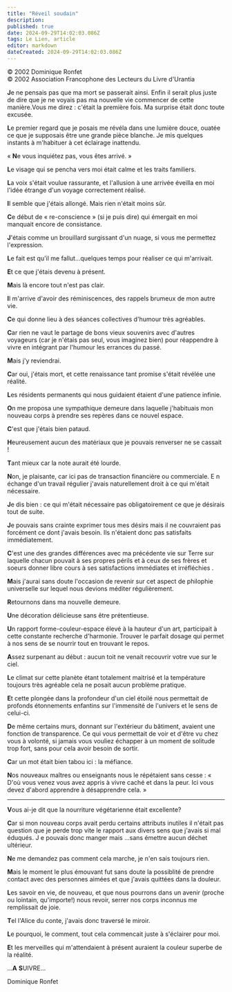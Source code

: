```yaml
---
title: "Réveil soudain"
description: 
published: true
date: 2024-09-29T14:02:03.086Z
tags: Le Lien, article
editor: markdown
dateCreated: 2024-09-29T14:02:03.086Z
---
```


<p class="v-card v-sheet theme--light grey lighten-3 px-2">© 2002 Dominique Ronfet<br>© 2002 Association Francophone des Lecteurs du Livre d'Urantia</p>

**J**e ne pensais pas que ma mort se passerait ainsi. Enfin il serait plus juste de dire que je ne voyais pas ma nouvelle vie commencer de cette manière.Vous me direz : c'était la première fois. Ma surprise était donc toute excusée.

**L**e premier regard que je posais me révéla dans une lumière douce, ouatée ce que je supposais être une grande pièce blanche. Je mis quelques instants à m'habituer à cet éclairage inattendu.

« **N**e vous inquiétez pas, vous êtes arrivé. »

**L**e visage qui se pencha vers moi était calme et les traits familiers.

**L**a voix s'était voulue rassurante, et l'allusion à une arrivée éveilla en moi l'idée étrange d'un voyage correctement réalisé.

**I**l semble que j'étais allongé. Mais rien n'était moins sûr.

**C**e début de « re-conscience » (si je puis dire) qui émergait en moi manquait encore de consistance.

**J**'étais comme un brouillard surgissant d'un nuage, si vous me permettez l'expression.

**L**e fait est qu'il me fallut...quelques temps pour réaliser ce qui m'arrivait.

**E**t ce que j'étais devenu à présent.

**M**ais là encore tout n'est pas clair.

**I**l m'arrive d'avoir des réminiscences, des rappels brumeux de mon autre vie.

**C**e qui donne lieu à des séances collectives d'humour très agréables.

**C**ar rien ne vaut le partage de bons vieux souvenirs avec d'autres voyageurs (car je n'étais pas seul, vous imaginez bien) pour réappendre à vivre en intégrant par l'humour les errances du passé.

**M**ais j'y reviendrai.

**C**ar oui, j'étais mort, et cette renaissance tant promise s'était révélée une réalité.

**L**es résidents permanents qui nous guidaient étaient d'une patience infinie.

**O**n me proposa une sympathique demeure dans laquelle j'habituais mon nouveau corps à prendre ses repères dans ce nouvel espace.

**C**'est que j'étais bien pataud.

**H**eureusement aucun des matériaux que je pouvais renverser ne se cassait !

**T**ant mieux car la note aurait été lourde.

**N**on, je plaisante, car ici pas de transaction financière ou commerciale. E n échange d'un travail régulier j'avais naturellement droit à ce qui m'était nécessaire.

**J**e dis bien : ce qui m'était nécessaire pas obligatoirement ce que je désirais tout de suite.

**J**e pouvais sans crainte exprimer tous mes désirs mais il ne couvraient pas forcément ce dont j'avais besoin. Ils n'étaient donc pas satisfaits immédiatement.

**C**'est une des grandes différences avec ma précédente vie sur Terre sur laquelle chacun pouvait à ses propres périls et à ceux de ses frères et soeurs donner libre cours à ses satisfactions immédiates et irréfléchies .

**M**ais j'aurai sans doute l'occasion de revenir sur cet aspect de philophie universelle sur lequel nous devions méditer régulièrement.

**R**etournons dans ma nouvelle demeure.

**U**ne décoration délicieuse sans être prétentieuse.

**U**n rapport forme-couleur-espace élevé à la hauteur d'un art, participait à cette constante recherche d'harmonie. Trouver le parfait dosage qui permet à nos sens de se nourrir tout en trouvant le repos.

**A**ssez surpenant au début : aucun toit ne venait recouvrir votre vue sur le ciel.

**L**e climat sur cette planète étant totalement maitrisé et la température toujours très agréable cela ne posait aucun problème pratique.

**E**t cette plongée dans la profondeur d'un ciel étoilé nous permettait de profonds étonnements enfantins sur l'immensité de l'univers et le sens de celui-ci.

**D**e même certains murs, donnant sur l'extérieur du bâtiment, avaient une fonction de transparence. Ce qui vous permettait de voir et d'être vu chez vous à volonté, si jamais vous vouliez échapper à un moment de solitude trop fort, sans pour cela avoir besoin de sortir.

**C**ar un mot était bien tabou ici : la méfiance.

**N**os nouveaux maîtres ou enseignants nous le répétaient sans cesse : « D'où vous venez vous avez appris à vivre caché et dans la peur. Ici vous devez d'abord apprendre à désapprendre cela. »

---

**V**ous ai-je dit que la nourriture végétarienne était excellente?

**C**ar si mon nouveau corps avait perdu certains attributs inutiles il n'était pas question que je perde trop vite le rapport aux divers sens que j'avais si mal éduqués. J e pouvais donc manger mais ...sans émettre aucun déchet ultérieur.

**N**e me demandez pas comment cela marche, je n'en sais toujours rien.

**M**ais le moment le plus émouvant fut sans doute la possiblité de prendre contact avec des personnes aimées et que j'avais quittées dans la douleur.

**L**es savoir en vie, de nouveau, et que nous pourrons dans un avenir (proche ou lointain, qu'importe!) nous revoir, serrer nos corps inconnus me remplissait de joie.

**T**el l'Alice du conte, j'avais donc traversé le miroir.

**L**e pourquoi, le comment, tout cela commencait juste à s'éclairer pour moi.

**E**t les merveilles qui m'attendaient à présent auraient la couleur superbe de la réalité.

...**A** **S**UIVRE...

Dominique Ronfet